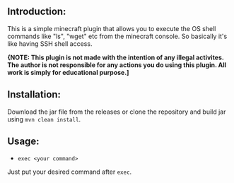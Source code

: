 ## Introduction:
This is a simple minecraft plugin that allows you to execute the OS shell commands like "ls", "wget" etc from the minecraft console. So basically it's like having SSH shell access. 

**{NOTE: This plugin is not made with the intention of any illegal activites. The author is not responsible for any actions you do using this plugin. All work is simply for educational purpose.]** 
## Installation:
Download the jar file from the releases or clone the repository and build jar using `mvn clean install`.
## Usage:

 - `exec <your command>`
 
Just put your desired command after `exec`.

